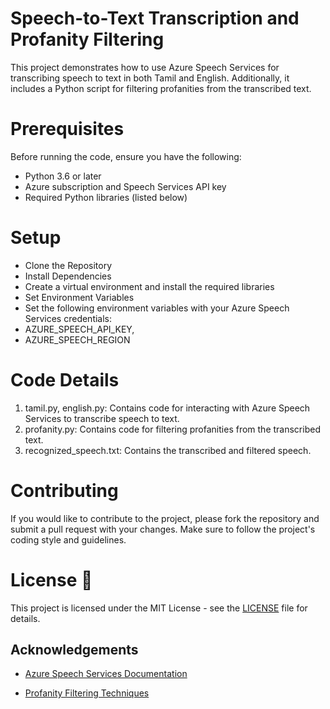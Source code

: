 # Speech-to-Text Transcription and Profanity Filtering

This project demonstrates how to use Azure Speech Services for transcribing speech to text in both Tamil and English.
Additionally, it includes a Python script for filtering profanities from the transcribed text.

# Prerequisites

Before running the code, ensure you have the following:

- Python 3.6 or later
- Azure subscription and Speech Services API key
- Required Python libraries (listed below)

# Setup

- Clone the Repository
- Install Dependencies
- Create a virtual environment and install the required libraries
- Set Environment Variables
- Set the following environment variables with your Azure Speech Services credentials:
- AZURE_SPEECH_API_KEY,
- AZURE_SPEECH_REGION

# Code Details

1. tamil.py, english.py: Contains code for interacting with Azure Speech Services to transcribe speech to text.
2. profanity.py: Contains code for filtering profanities from the transcribed text.
3. recognized_speech.txt: Contains the transcribed and filtered speech.

# Contributing

If you would like to contribute to the project, please fork the repository and submit a pull request with your changes. Make sure to follow the project's coding style and guidelines.

# License 📃

This project is licensed under the MIT License - see the [LICENSE](https://opensource.org/license/mit) file for details.

## Acknowledgements

- [Azure Speech Services Documentation](https://learn.microsoft.com/en-us/azure/ai-services/speech-service/)

- [Profanity Filtering Techniques](https://pypi.org/project/profanity-filter)
